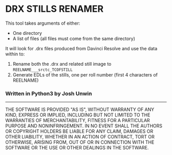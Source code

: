# DRX STILLS RENAMER

This tool takes arguments of either:
* One directory
* A list of files (all files must come from the same directory)

It will look for .drx files produced from Davinci Resolve and use the data within to:
1. Rename both the .drx and related still image to `REELNAME___srctc_TCOFSTILL`
2. Generate EDLs of the stills, one per roll number (first 4 characters of REELNAME)


### Written in Python3 by Josh Unwin

-----------------------------

THE SOFTWARE IS PROVIDED "AS IS", WITHOUT WARRANTY OF ANY KIND, EXPRESS OR
IMPLIED, INCLUDING BUT NOT LIMITED TO THE WARRANTIES OF MERCHANTABILITY,
FITNESS FOR A PARTICULAR PURPOSE AND NONINFRINGEMENT. IN NO EVENT SHALL THE
AUTHORS OR COPYRIGHT HOLDERS BE LIABLE FOR ANY CLAIM, DAMAGES OR OTHER
LIABILITY, WHETHER IN AN ACTION OF CONTRACT, TORT OR OTHERWISE, ARISING FROM,
OUT OF OR IN CONNECTION WITH THE SOFTWARE OR THE USE OR OTHER DEALINGS IN
THE SOFTWARE.
